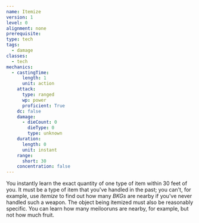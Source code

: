 ```yaml
---
name: Itemize
version: 1
level: 0
alignment: none
prerequisite: 
type: tech
tags:
  - damage
classes:
  - tech
mechanics:
  - castingTime:
      length: 1
      unit: action
    attack:
      type: ranged
      wp: power
      proficient: True
    dc: false
    damage:
      - dieCount: 0
        dieType: 0
        type: unknown
    duration:
      length: 0
      unit: instant
    range:
      short: 30
    concentration: false
---
```

You instantly learn the exact quantity of one type of item within 30 feet of you. It must be a type of item that you've handled in the past; you can't, for example, use *itemize* to find out how many *BKGs* are nearby if you've never handled such a weapon. The object being itemized must also be reasonably specific. You can learn how many meilooruns are nearby, for example, but not how much fruit.
    